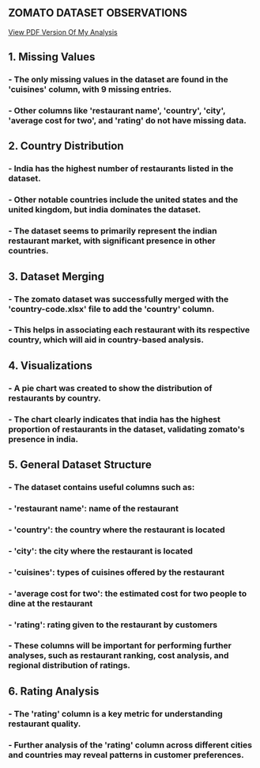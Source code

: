 ## **ZOMATO DATASET OBSERVATIONS**

[View PDF Version Of My Analysis](https://github.com/Jayanth-sanku/EDA_Zomato/blob/main/ZomatoEDA.pdf)

## **1. Missing Values**
### - The only missing values in the dataset are found in the 'cuisines' column, with 9 missing entries.
### - Other columns like 'restaurant name', 'country', 'city', 'average cost for two', and 'rating' do not have missing data.

## **2. Country Distribution**
### - India has the highest number of restaurants listed in the dataset.
### - Other notable countries include the united states and the united kingdom, but india dominates the dataset.
### - The dataset seems to primarily represent the indian restaurant market, with significant presence in other countries.

## **3. Dataset Merging**
### - The zomato dataset was successfully merged with the 'country-code.xlsx' file to add the 'country' column.
### - This helps in associating each restaurant with its respective country, which will aid in country-based analysis.

## **4. Visualizations**
### - A pie chart was created to show the distribution of restaurants by country.
### - The chart clearly indicates that india has the highest proportion of restaurants in the dataset, validating zomato's presence in india.

## **5. General Dataset Structure**
### - The dataset contains useful columns such as:
### - 'restaurant name': name of the restaurant
### - 'country': the country where the restaurant is located
### - 'city': the city where the restaurant is located
### - 'cuisines': types of cuisines offered by the restaurant
### - 'average cost for two': the estimated cost for two people to dine at the restaurant
###  - 'rating': rating given to the restaurant by customers
### - These columns will be important for performing further analyses, such as restaurant ranking, cost analysis, and regional distribution of ratings.

## **6. Rating Analysis**
### - The 'rating' column is a key metric for understanding restaurant quality.
### - Further analysis of the 'rating' column across different cities and countries may reveal patterns in customer preferences.

